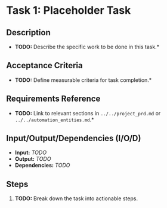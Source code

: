 # Task 1: Placeholder Task

## Description
* **TODO:** Describe the specific work to be done in this task.*

## Acceptance Criteria
* **TODO:** Define measurable criteria for task completion.*

## Requirements Reference
* **TODO:** Link to relevant sections in `../../project_prd.md` or `../../automation_entities.md`.*

## Input/Output/Dependencies (I/O/D)
* **Input:** *TODO*
* **Output:** *TODO*
* **Dependencies:** *TODO*

## Steps
1.  **TODO:** Break down the task into actionable steps.
